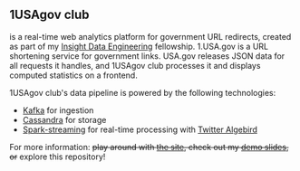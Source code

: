 ## 1USAgov club

is a real-time web analytics platform for government URL redirects, created as part of my [Insight Data Engineering](insightdataengineering.com) fellowship. 1.USA.gov is a URL shortening service for government links. USA.gov releases JSON data for all requests it handles, and 1USAgov club processes it and displays computed statistics on a frontend.

1USAgov club's data pipeline is powered by the following technologies:

* [Kafka](http://kafka.apache.org/) for ingestion
* [Cassandra](http://cassandra.apache.org/) for storage
* [Spark-streaming](http://spark.apache.org/streaming/) for real-time processing with [Twitter Algebird](https://github.com/twitter/algebird)

For more information: ~~play around with [the site](https://1USAgov.club), check out my [demo slides](https://1USAgov.club/slides), or~~ explore this repository!
